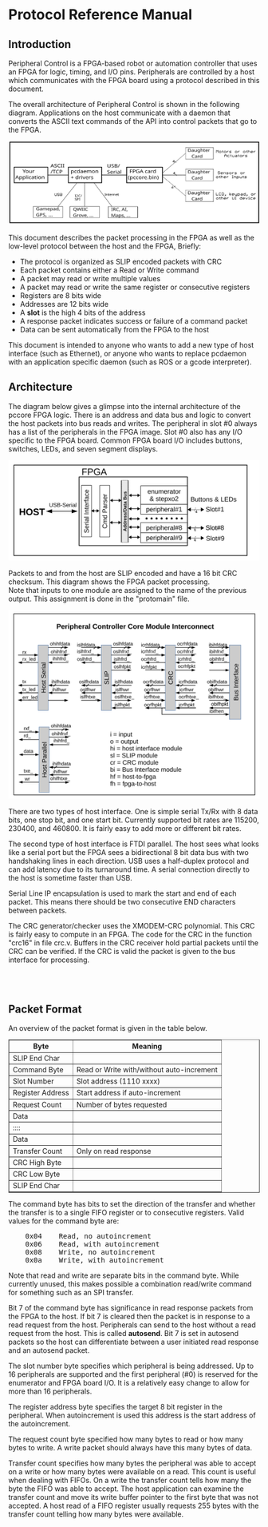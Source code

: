 # Protocol Reference Manual
## Introduction

Peripheral Control is a FPGA-based robot or automation controller
that uses an FPGA for logic, timing, and I/O pins.  Peripherals are
controlled by a host which communicates with the FPGA board using
a protocol described in this document.

The overall architecture of Peripheral Control is shown in the
following diagram.  Applications on the host communicate with a
daemon that converts the ASCII text commands of the API into
control packets that go to the FPGA.

![](arch_v2.svg)

This document describes the packet processing in the FPGA as well
as the low-level protocol between the host and the FPGA,  Briefly:<br>
  - The protocol is organized as SLIP encoded packets with CRC
  - Each packet contains either a Read or Write command
  - A packet may read or write multiple values
  - A packet may read or write the same register or consecutive registers
  - Registers are 8 bits wide
  - Addresses are 12 bits wide
  - A **slot** is the high 4 bits of the address
  - A response packet indicates success or failure of a command packet
  - Data can be sent automatically from the FPGA to the host

This document is intended to anyone who wants to add a new type
of host interface (such as Ethernet), or anyone who wants to replace
pcdaemon with an application specific daemon (such as ROS or a
gcode interpreter).



## Architecture
The diagram below gives a glimpse into the internal architecture 
of the pccore FPGA logic.  There is an address and data bus and
logic to convert the host packets into bus reads and writes.  The
peripheral in slot #0 always has a list of the peripherals in the
FPGA image.  Slot #0 also has any I/O specific to the FPGA board.
Common FPGA board I/O includes buttons, switches, LEDs, and seven
segment displays.

![](arch5.svg)

Packets to and from the host are SLIP encoded and have a 16 bit
CRC checksum.  This diagram shows the FPGA packet processing.  
Note that inputs to one module are assigned to the name of the
previous output.  This assignment is done in the "protomain" file.

![](pc_interconnect.svg)

There are two types of host interface.  One is simple serial Tx/Rx
with 8 data bits, one stop bit, and one start bit.  Currently 
supported bit rates are 115200, 230400, and 460800.  It is fairly
easy to add more or different bit rates.

The second type of host interface is FTDI parallel.  The host sees
what looks like a serial port but the FPGA sees a bidirectional 8
bit data bus with two handshaking lines in each direction.  USB uses
a half-duplex protocol and can add latency due to its turnaround 
time.  A serial connection directly to the host is sometime faster
than USB.

Serial Line IP encapsulation is used to mark the start and end of
each packet.  This means there should be two consecutive END
characters between packets.  

The CRC generator/checker uses the XMODEM-CRC polynomial.  This
CRC is fairly easy to compute in an FPGA.  The code for the CRC in
the function "crc16" in file crc.v. Buffers in the CRC receiver
hold partial packets until the CRC can be verified.  If the CRC
is valid the packet is given to the bus interface for processing.

<br>
<br>

## Packet Format

An overview of the packet format is given in the table below.

<table border=1 cellpadding=2>
<tr><th> Byte             </th><th> Meaning                                   </th></tr>
<tr><td> SLIP End Char    </td><td>                                           </td></tr>
<tr><td> Command Byte     </td><td> Read or Write with/without auto-increment </td></tr>
<tr><td> Slot Number      </td><td> Slot address (1110 xxxx)                  </td></tr>
<tr><td> Register Address </td><td> Start address if auto-increment           </td></tr>
<tr><td> Request Count    </td><td> Number of bytes requested                 </td></tr>
<tr><td> Data             </td><td>                                           </td></tr>
<tr><td> ::::             </td><td>                                           </td></tr>
<tr><td> Data             </td><td>                                           </td></tr>
<tr><td> Transfer Count   </td><td> Only on read response                     </td></tr>
<tr><td> CRC High Byte    </td><td>                                           </td></tr>
<tr><td> CRC Low Byte     </td><td>                                           </td></tr>
<tr><td> SLIP End Char    </td><td>                                           </td></tr>
</table>

The command byte has bits to set the direction of the transfer and
whether the transfer is to a single FIFO register or to consecutive
registers.  Valid values for the command byte are:<br>
<pre>
    0x04    Read, no autoincrement
    0x06    Read, with autoincrement
    0x08    Write, no autoincrement
    0x0a    Write, with autoincrement
</pre>
Note that read and write are separate bits in the command byte.
While currently unused, this makes possible a combination
read/write command for something such as an SPI transfer.

Bit 7 of the command byte has significance in read response packets
from the FPGA to the host.  If bit 7 is cleared then the packet is
in response to a read request from the host.  Peripherals can send
to the host without a read request from the host.  This is called
**autosend**.  Bit 7 is set in autosend packets so the host can
differentiate between a user initiated read response and an autosend
packet.

The slot number byte specifies which peripheral is being addressed.
Up to 16 peripherals are supported and the first peripheral (#0) is
reserved for the enumerator and FPGA board I/O.  It is a relatively
easy change to allow for more than 16 peripherals.

The register address byte specifies the target 8 bit register in the
peripheral.  When autoincrement is used this address is the start
address of the autoincrement.

The request count byte specified how many bytes to read or how many
bytes to write.  A write packet should always have this many bytes
of data.

Transfer count specifies how many bytes the peripheral was able to
accept on a write or how many bytes were available on a read.
This count is useful when dealing with FIFOs.  On a write
the transfer count tells how many the byte the FIFO was able to
accept.  The host application can examine the transfer count and
move its write buffer pointer to the first byte that was not 
accepted.  A host read of a FIFO register usually requests 255
bytes with the transfer count telling how many bytes were available.

<br>


